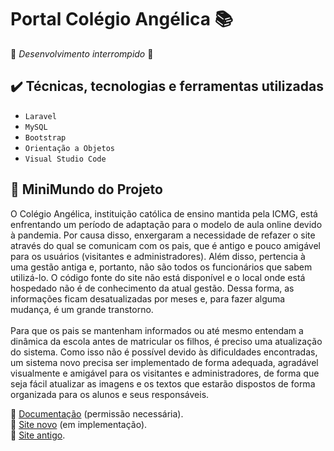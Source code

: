 # Portal Colégio Angélica :books:
:construction: *Desenvolvimento interrompido* :construction:

## ✔️ Técnicas, tecnologias e ferramentas utilizadas

- ``Laravel``
- ``MySQL``
- ``Bootstrap``
- ``Orientação a Objetos``
- ``Visual Studio Code``


## :eyes: MiniMundo do Projeto

O Colégio Angélica, instituição católica de ensino mantida pela ICMG, está enfrentando um período de adaptação para o modelo de aula online devido à pandemia. Por causa disso, enxergaram a necessidade de refazer o site através do qual se comunicam com os pais, que é antigo e pouco amigável para os usuários (visitantes e administradores). Além disso, pertencia à uma gestão antiga e, portanto, não são todos os funcionários que sabem utilizá-lo.  O código fonte do site não está disponível e o local onde está hospedado não é de conhecimento da atual gestão. Dessa forma, as informações ficam desatualizadas por meses e, para fazer alguma mudança, é um grande transtorno.
<br><br>
Para que os pais se mantenham informados ou até mesmo entendam a dinâmica da escola antes de matricular os filhos, é preciso uma atualização do sistema. Como isso não é possível devido às dificuldades encontradas, um sistema novo precisa ser implementado de forma adequada, agradável visualmente e amigável para os visitantes e administradores, de forma que seja fácil atualizar as imagens e os textos que estarão dispostos de forma organizada para os alunos e seus responsáveis. 

:link: <a target="_blank" href="https://docs.google.com/document/d/1Yv6xLkbB1xToPtIk8IIm-psH1MRbwQiwUK2vlX1faaM/edit?usp=sharing"> Documentação</a> (permissão necessária). <br>
:link: <a target="_blank" href=""> Site novo</a> (em implementação). <br>
:link: <a target="_blank" href="http://www.colegioangelica.com/"> Site antigo</a>. 

